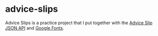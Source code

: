 # advice-slips
Advice Slips is a practice project that I put together with the [Advice Slip JSON API](https://api.adviceslip.com) and [Google Fonts](https://fonts.google.com/).


